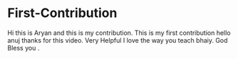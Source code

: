 # First-Contribution
Hi this is Aryan and this is my contribution.
This is my first contribution
hello anuj thanks for this video. Very Helpful
I love the way you teach bhaiy.
God Bless you .


